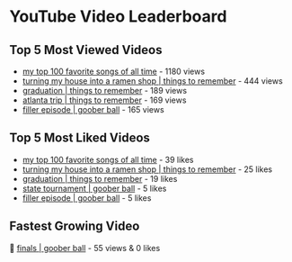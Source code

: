 # YouTube Video Leaderboard

## Top 5 Most Viewed Videos
- [my top 100 favorite songs of all time](https://youtu.be/zYnjnriU374) - 1180 views
- [turning my house into a ramen shop | things to remember](https://youtu.be/RBDZBPQs_fI) - 444 views
- [graduation | things to remember](https://youtu.be/l2r22Se8iw4) - 189 views
- [atlanta trip | things to remember](https://youtu.be/aROtkPs8i34) - 169 views
- [filler episode | goober ball](https://youtu.be/LVjDQdm-PFc) - 165 views

## Top 5 Most Liked Videos
- [my top 100 favorite songs of all time](https://youtu.be/zYnjnriU374) - 39 likes
- [turning my house into a ramen shop | things to remember](https://youtu.be/RBDZBPQs_fI) - 25 likes
- [graduation | things to remember](https://youtu.be/l2r22Se8iw4) - 19 likes
- [state tournament | goober ball](https://youtu.be/Ci5MFGdfzOE) - 5 likes
- [filler episode | goober ball](https://youtu.be/LVjDQdm-PFc) - 5 likes

## Fastest Growing Video
🔹 [finals | goober ball](https://youtu.be/srDTP8KR9QE) - 55 views & 0 likes
